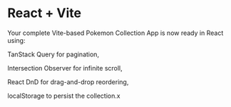 # React + Vite


Your complete Vite-based Pokemon Collection App is now ready in React using:

TanStack Query for pagination,

Intersection Observer for infinite scroll,

React DnD for drag-and-drop reordering,

localStorage to persist the collection.x